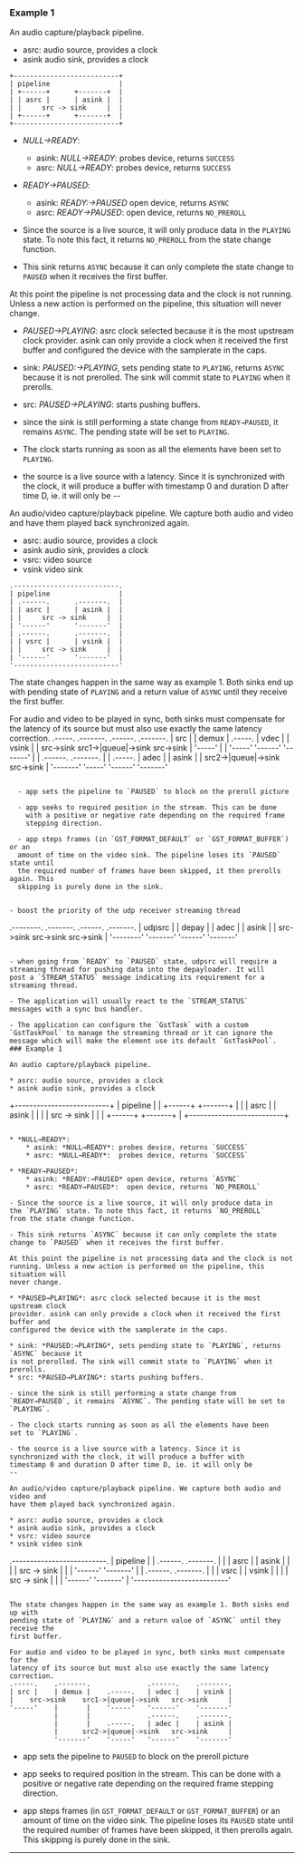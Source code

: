 ### Example 1

An audio capture/playback pipeline.

* asrc: audio source, provides a clock
* asink audio sink, provides a clock

```
+--------------------------+
| pipeline                 |
| +------+      +-------+  |
| | asrc |      | asink |  |
| |     src -> sink     |  |
| +------+      +-------+  |
+--------------------------+
```

* *NULL→READY*:
    * asink: *NULL→READY*: probes device, returns `SUCCESS`
    * asrc: *NULL→READY*:  probes device, returns `SUCCESS`

* *READY→PAUSED*:
    * asink: *READY:→PAUSED* open device, returns `ASYNC`
    * asrc: *READY→PAUSED*:  open device, returns `NO_PREROLL`

- Since the source is a live source, it will only produce data in
the `PLAYING` state. To note this fact, it returns `NO_PREROLL`
from the state change function.

- This sink returns `ASYNC` because it can only complete the state
change to `PAUSED` when it receives the first buffer.

At this point the pipeline is not processing data and the clock is not
running. Unless a new action is performed on the pipeline, this situation will
never change.

* *PAUSED→PLAYING*: asrc clock selected because it is the most upstream clock
provider. asink can only provide a clock when it received the first buffer and
configured the device with the samplerate in the caps.

* sink: *PAUSED:→PLAYING*, sets pending state to `PLAYING`, returns `ASYNC` because it
is not prerolled. The sink will commit state to `PLAYING` when it prerolls.
* src: *PAUSED→PLAYING*: starts pushing buffers.

- since the sink is still performing a state change from `READY→PAUSED`, it remains `ASYNC`. The pending state will be set to
`PLAYING`.

- The clock starts running as soon as all the elements have been
set to `PLAYING`.

- the source is a live source with a latency. Since it is
synchronized with the clock, it will produce a buffer with
timestamp 0 and duration D after time D, ie. it will only be
--

An audio/video capture/playback pipeline. We capture both audio and video and
have them played back synchronized again.

* asrc: audio source, provides a clock
* asink audio sink, provides a clock
* vsrc: video source
* vsink video sink

```
.--------------------------.
| pipeline                 |
| .------.      .-------.  |
| | asrc |      | asink |  |
| |     src -> sink     |  |
| '------'      '-------'  |
| .------.      .-------.  |
| | vsrc |      | vsink |  |
| |     src -> sink     |  |
| '------'      '-------'  |
'--------------------------'
```

The state changes happen in the same way as example 1. Both sinks end up with
pending state of `PLAYING` and a return value of `ASYNC` until they receive the
first buffer.

For audio and video to be played in sync, both sinks must compensate for the
latency of its source but must also use exactly the same latency correction.
.-----.    .-------.              .------.    .-------.
| src |    | demux |    .-----.   | vdec |    | vsink |
|    src->sink    src1->|queue|->sink   src->sink     |
'-----'    |       |    '-----'   '------'    '-------'
           |       |              .------.    .-------.
           |       |    .-----.   | adec |    | asink |
           |      src2->|queue|->sink   src->sink     |
           '-------'    '-----'   '------'    '-------'
```

  - app sets the pipeline to `PAUSED` to block on the preroll picture

  - app seeks to required position in the stream. This can be done
    with a positive or negative rate depending on the required frame
    stepping direction.

  - app steps frames (in `GST_FORMAT_DEFAULT` or `GST_FORMAT_BUFFER`) or an
  amount of time on the video sink. The pipeline loses its `PAUSED` state until
  the required number of frames have been skipped, it then prerolls again. This
  skipping is purely done in the sink.


- boost the priority of the udp receiver streaming thread

```
.--------.    .-------.    .------.    .-------.
| udpsrc |    | depay |    | adec |    | asink |
|       src->sink    src->sink   src->sink     |
'--------'    '-------'    '------'    '-------'
```

- when going from `READY` to `PAUSED` state, udpsrc will require a
streaming thread for pushing data into the depayloader. It will
post a `STREAM_STATUS` message indicating its requirement for a
streaming thread.

- The application will usually react to the `STREAM_STATUS`
messages with a sync bus handler.

- The application can configure the `GstTask` with a custom
`GstTaskPool` to manage the streaming thread or it can ignore the
message which will make the element use its default `GstTaskPool`.
### Example 1

An audio capture/playback pipeline.

* asrc: audio source, provides a clock
* asink audio sink, provides a clock

```
+--------------------------+
| pipeline                 |
| +------+      +-------+  |
| | asrc |      | asink |  |
| |     src -> sink     |  |
| +------+      +-------+  |
+--------------------------+
```

* *NULL→READY*:
    * asink: *NULL→READY*: probes device, returns `SUCCESS`
    * asrc: *NULL→READY*:  probes device, returns `SUCCESS`

* *READY→PAUSED*:
    * asink: *READY:→PAUSED* open device, returns `ASYNC`
    * asrc: *READY→PAUSED*:  open device, returns `NO_PREROLL`

- Since the source is a live source, it will only produce data in
the `PLAYING` state. To note this fact, it returns `NO_PREROLL`
from the state change function.

- This sink returns `ASYNC` because it can only complete the state
change to `PAUSED` when it receives the first buffer.

At this point the pipeline is not processing data and the clock is not
running. Unless a new action is performed on the pipeline, this situation will
never change.

* *PAUSED→PLAYING*: asrc clock selected because it is the most upstream clock
provider. asink can only provide a clock when it received the first buffer and
configured the device with the samplerate in the caps.

* sink: *PAUSED:→PLAYING*, sets pending state to `PLAYING`, returns `ASYNC` because it
is not prerolled. The sink will commit state to `PLAYING` when it prerolls.
* src: *PAUSED→PLAYING*: starts pushing buffers.

- since the sink is still performing a state change from `READY→PAUSED`, it remains `ASYNC`. The pending state will be set to
`PLAYING`.

- The clock starts running as soon as all the elements have been
set to `PLAYING`.

- the source is a live source with a latency. Since it is
synchronized with the clock, it will produce a buffer with
timestamp 0 and duration D after time D, ie. it will only be
--

An audio/video capture/playback pipeline. We capture both audio and video and
have them played back synchronized again.

* asrc: audio source, provides a clock
* asink audio sink, provides a clock
* vsrc: video source
* vsink video sink

```
.--------------------------.
| pipeline                 |
| .------.      .-------.  |
| | asrc |      | asink |  |
| |     src -> sink     |  |
| '------'      '-------'  |
| .------.      .-------.  |
| | vsrc |      | vsink |  |
| |     src -> sink     |  |
| '------'      '-------'  |
'--------------------------'
```

The state changes happen in the same way as example 1. Both sinks end up with
pending state of `PLAYING` and a return value of `ASYNC` until they receive the
first buffer.

For audio and video to be played in sync, both sinks must compensate for the
latency of its source but must also use exactly the same latency correction.
.-----.    .-------.              .------.    .-------.
| src |    | demux |    .-----.   | vdec |    | vsink |
|    src->sink    src1->|queue|->sink   src->sink     |
'-----'    |       |    '-----'   '------'    '-------'
           |       |              .------.    .-------.
           |       |    .-----.   | adec |    | asink |
           |      src2->|queue|->sink   src->sink     |
           '-------'    '-----'   '------'    '-------'
```

  - app sets the pipeline to `PAUSED` to block on the preroll picture

  - app seeks to required position in the stream. This can be done
    with a positive or negative rate depending on the required frame
    stepping direction.

  - app steps frames (in `GST_FORMAT_DEFAULT` or `GST_FORMAT_BUFFER`) or an
  amount of time on the video sink. The pipeline loses its `PAUSED` state until
  the required number of frames have been skipped, it then prerolls again. This
  skipping is purely done in the sink.


---

